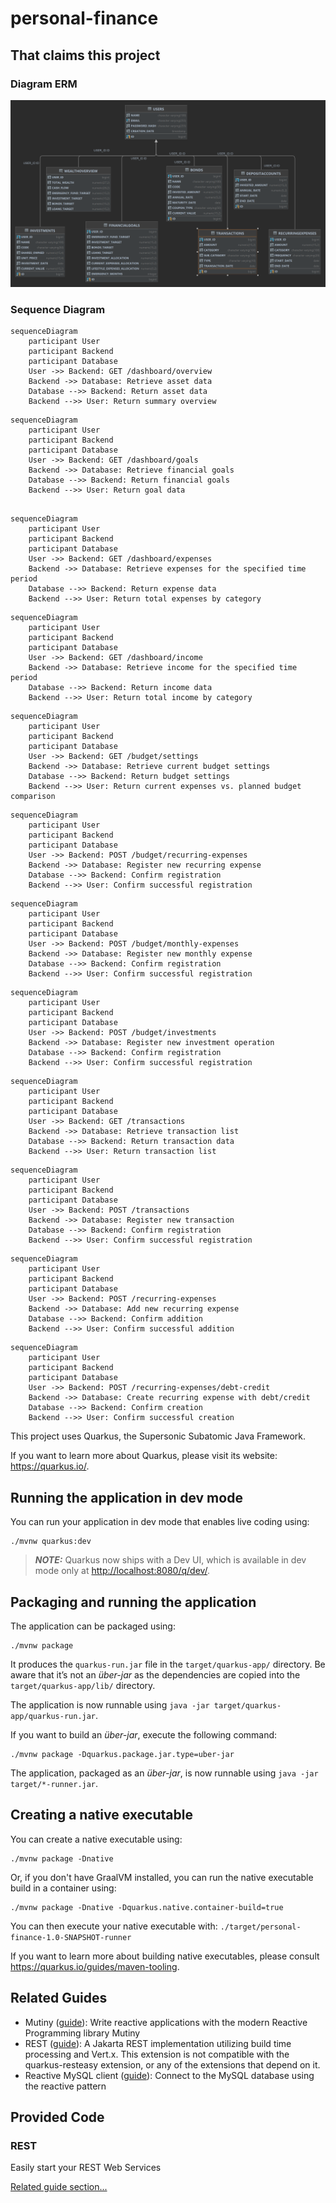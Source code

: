 # personal-finance

## That claims this project

### Diagram ERM

![imagine](finance-diagram-erm.png)

### Sequence Diagram

```mermaid
sequenceDiagram
    participant User
    participant Backend
    participant Database
    User ->> Backend: GET /dashboard/overview
    Backend ->> Database: Retrieve asset data
    Database -->> Backend: Return asset data
    Backend -->> User: Return summary overview

```

```mermaid
sequenceDiagram
    participant User
    participant Backend
    participant Database
    User ->> Backend: GET /dashboard/goals
    Backend ->> Database: Retrieve financial goals
    Database -->> Backend: Return financial goals
    Backend -->> User: Return goal data


```

```mermaid 
sequenceDiagram
    participant User
    participant Backend
    participant Database
    User ->> Backend: GET /dashboard/expenses
    Backend ->> Database: Retrieve expenses for the specified time period
    Database -->> Backend: Return expense data
    Backend -->> User: Return total expenses by category

```

```mermaid 
sequenceDiagram
    participant User
    participant Backend
    participant Database
    User ->> Backend: GET /dashboard/income
    Backend ->> Database: Retrieve income for the specified time period
    Database -->> Backend: Return income data
    Backend -->> User: Return total income by category

```

```mermaid 
sequenceDiagram
    participant User
    participant Backend
    participant Database
    User ->> Backend: GET /budget/settings
    Backend ->> Database: Retrieve current budget settings
    Database -->> Backend: Return budget settings
    Backend -->> User: Return current expenses vs. planned budget comparison

```

```mermaid 
sequenceDiagram
    participant User
    participant Backend
    participant Database
    User ->> Backend: POST /budget/recurring-expenses
    Backend ->> Database: Register new recurring expense
    Database -->> Backend: Confirm registration
    Backend -->> User: Confirm successful registration

```

```mermaid 
sequenceDiagram
    participant User
    participant Backend
    participant Database
    User ->> Backend: POST /budget/monthly-expenses
    Backend ->> Database: Register new monthly expense
    Database -->> Backend: Confirm registration
    Backend -->> User: Confirm successful registration

```

```mermaid 
sequenceDiagram
    participant User
    participant Backend
    participant Database
    User ->> Backend: POST /budget/investments
    Backend ->> Database: Register new investment operation
    Database -->> Backend: Confirm registration
    Backend -->> User: Confirm successful registration

```

```mermaid 
sequenceDiagram
    participant User
    participant Backend
    participant Database
    User ->> Backend: GET /transactions
    Backend ->> Database: Retrieve transaction list
    Database -->> Backend: Return transaction data
    Backend -->> User: Return transaction list

```

```mermaid 
sequenceDiagram
    participant User
    participant Backend
    participant Database
    User ->> Backend: POST /transactions
    Backend ->> Database: Register new transaction
    Database -->> Backend: Confirm registration
    Backend -->> User: Confirm successful registration

```

```mermaid 
sequenceDiagram
    participant User
    participant Backend
    participant Database
    User ->> Backend: POST /recurring-expenses
    Backend ->> Database: Add new recurring expense
    Database -->> Backend: Confirm addition
    Backend -->> User: Confirm successful addition

```

```mermaid 
sequenceDiagram
    participant User
    participant Backend
    participant Database
    User ->> Backend: POST /recurring-expenses/debt-credit
    Backend ->> Database: Create recurring expense with debt/credit
    Database -->> Backend: Confirm creation
    Backend -->> User: Confirm successful creation

```
 
This project uses Quarkus, the Supersonic Subatomic Java Framework.

If you want to learn more about Quarkus, please visit its website: <https://quarkus.io/>.

## Running the application in dev mode

You can run your application in dev mode that enables live coding using:

```shell script
./mvnw quarkus:dev
```

> **_NOTE:_**  Quarkus now ships with a Dev UI, which is available in dev mode only at <http://localhost:8080/q/dev/>.

## Packaging and running the application

The application can be packaged using:

```shell script
./mvnw package
```

It produces the `quarkus-run.jar` file in the `target/quarkus-app/` directory.
Be aware that it’s not an _über-jar_ as the dependencies are copied into the `target/quarkus-app/lib/` directory.

The application is now runnable using `java -jar target/quarkus-app/quarkus-run.jar`.

If you want to build an _über-jar_, execute the following command:

```shell script
./mvnw package -Dquarkus.package.jar.type=uber-jar
```

The application, packaged as an _über-jar_, is now runnable using `java -jar target/*-runner.jar`.

## Creating a native executable

You can create a native executable using:

```shell script
./mvnw package -Dnative
```

Or, if you don't have GraalVM installed, you can run the native executable build in a container using:

```shell script
./mvnw package -Dnative -Dquarkus.native.container-build=true
```

You can then execute your native executable with: `./target/personal-finance-1.0-SNAPSHOT-runner`

If you want to learn more about building native executables, please consult <https://quarkus.io/guides/maven-tooling>.

## Related Guides

- Mutiny ([guide](https://quarkus.io/guides/mutiny-primer)): Write reactive applications with the modern Reactive
  Programming library Mutiny
- REST ([guide](https://quarkus.io/guides/rest)): A Jakarta REST implementation utilizing build time processing and
  Vert.x. This extension is not compatible with the quarkus-resteasy extension, or any of the extensions that depend on
  it.
- Reactive MySQL client ([guide](https://quarkus.io/guides/reactive-sql-clients)): Connect to the MySQL database using
  the reactive pattern

## Provided Code

### REST

Easily start your REST Web Services

[Related guide section...](https://quarkus.io/guides/getting-started-reactive#reactive-jax-rs-resources)

